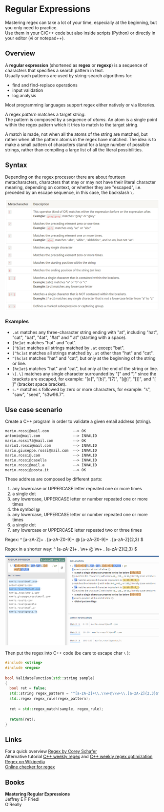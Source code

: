 # Regular Expressions

Mastering regex can take a lot of your time, especially at the beginning, but you only need to practice.  
Use them in your C/C++ code but also inside scripts (Python) or directly in your editor (vi or notepad++).

## Overview

A **regular expression** (shortened as **regex** or **regexp**) is a sequence of characters that specifies a search pattern in text.  
Usually such patterns are used by string-search algorithms for: 

+ find and find-replace operations
+ input validation
+ log analysis

Most programming languages support regex either natively or via libraries.

A regex *pattern* matches a target *string*.  
The pattern is composed by a sequence of *atoms*. An atom is a single point within the regex pattern which it tries to match to the target string.

A match is made, not when all the atoms of the string are matched, but rather when all the pattern atoms in the regex have matched. The idea is to make a small pattern of characters stand for a large number of possible strings, rather than compiling a large list of all the literal possibilities.

## Syntax

Depending on the regex processor there are about fourteen metacharacters, characters that may or may not have their literal character meaning, depending on context, or whether they are "escaped", i.e. preceded by an escape sequence, in this case, the backslash `\`.

![Regex table](meta/regex_table.png)

### Examples

- `.at` matches any three-character string ending with "at", including "hat", "cat", "bat", "4at", "#at" and " at" (starting with a space).
- `[hc]at` matches "hat" and "cat".
- `[^b]at` matches all strings matched by `.at` except "bat".
- `[^hc]at` matches all strings matched by `.at` other than "hat" and "cat".
- `^[hc]at` matches "hat" and "cat", but only at the beginning of the string or line.
- `[hc]at$` matches "hat" and "cat", but only at the end of the string or line.
- `\[.\]` matches any single character surrounded by "[" and "]" since the brackets are escaped, for example: "[a]", "[b]", "[7]", "[@]", "[]]", and "[ ]" (bracket space bracket).
- `s.*` matches s followed by zero or more characters, for example: "s", "saw", "seed", "s3w96.7".

## Use case scenario

Create a C++ program in order to validate a given email address (string).

```
mario.rossi@mail.com           --> OK
antonio@mail.com               --> INVALID
mario.rossi73@mail.com         --> OK
mario1.rossi@mail.com          --> INVALID
mario.giuseppe.rossi@mail.com  --> INVALID
mario.rossi@.com               --> INVALID
mario.rossi@casella            --> INVALID
mario.rossi@mail.a             --> INVALID
mario.rossi@posta.it           --> OK
```

These address are composed by different parts:

1. any lowercase or UPPERCASE letter repeated one or more times
2. a single dot
3. any lowercase, UPPERCASE letter or number repeated one or more times
4. the symbol @
5. any lowercase, UPPERCASE letter or number repeated one or more times
6. a single dot
7. any lowercase or UPPERCASE letter repeated two or three times

Regex:
^ [a-zA-Z]+ \. [a-zA-Z0-9]+ @ [a-zA-Z0-9]+ \. [a-zA-Z]{2,3} $

Regex in a shorter way:
^ [a-zA-Z]+ \. \w+ @ \w+ \. [a-zA-Z]{2,3} $

![Regex example](meta/regex_example.png)

Then put the regex into C++ code (be care to escape char `\` ):

```cpp
#include <string>
#include <regex>

bool ValidateFunction(std::string sample)
{
  bool ret = false;
  std::string regex_pattern = "^[a-zA-Z]+\\.\\w+@\\w+\\.[a-zA-Z]{2,3}$";
  std::regex regex_rule(regex_pattern);

  ret = std::regex_match(sample, regex_rule);

  return(ret);
}
```

## Links

For a quick overview [Regex by Corey Schafer](https://youtu.be/sa-TUpSx1JA)  
Alternative tutorial [C++ weekly regex](https://youtu.be/IOxKjqC1Ozo) and [C++ weekly regex optimization](https://youtu.be/7hfSyxNxFfo)  
[Regex on Wikipedia](https://en.wikipedia.org/wiki/Regular_expression)  
[Online checker for regex](https://regex101.com/)  

## Books

**Mastering Regular Expressions**  
Jeffrey E F Friedl  
O’Really  

